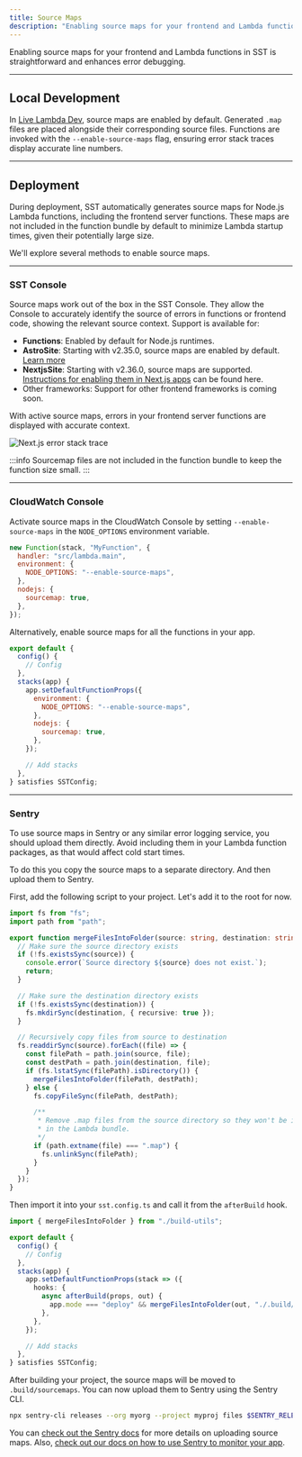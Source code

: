 ```yaml
---
title: Source Maps
description: "Enabling source maps for your frontend and Lambda functions in SST."
---
```


Enabling source maps for your frontend and Lambda functions in SST is straightforward and enhances error debugging.

---

## Local Development

In [Live Lambda Dev](../live-lambda-development.md), source maps are enabled by default. Generated `.map` files are placed alongside their corresponding source files. Functions are invoked with the `--enable-source-maps` flag, ensuring error stack traces display accurate line numbers.

---

## Deployment

During deployment, SST automatically generates source maps for Node.js Lambda functions, including the frontend server functions. These maps are not included in the function bundle by default to minimize Lambda startup times, given their potentially large size.

We'll explore several methods to enable source maps.

---

### SST Console

Source maps work out of the box in the SST Console. They allow the Console to accurately identify the source of errors in functions or frontend code, showing the relevant source context. Support is available for:

- **Functions**: Enabled by default for Node.js runtimes.
- **AstroSite**: Starting with v2.35.0, source maps are enabled by default. [Learn more](../constructs/AstroSite.md#source-maps)
- **NextjsSite**: Starting with v2.36.0, source maps are supported. [Instructions for enabling them in Next.js apps](../constructs/NextjsSite.md#source-maps) can be found here.
- Other frameworks: Support for other frontend frameworks is coming soon.

With active source maps, errors in your frontend server functions are displayed with accurate context.

![Next.js error stack trace](/img/nextjssite/error-stack-trace.png)

:::info
Sourcemap files are not included in the function bundle to keep the function size small.
:::

---

### CloudWatch Console

Activate source maps in the CloudWatch Console by setting `--enable-source-maps` in the `NODE_OPTIONS` environment variable.

```js {4,6-8}
new Function(stack, "MyFunction", {
  handler: "src/lambda.main",
  environment: {
    NODE_OPTIONS: "--enable-source-maps",
  },
  nodejs: {
    sourcemap: true,
  },
});
```

Alternatively, enable source maps for all the functions in your app.

```js title="sst.config.ts" {8,10-12}
export default {
  config() {
    // Config
  },
  stacks(app) {
    app.setDefaultFunctionProps({
      environment: {
        NODE_OPTIONS: "--enable-source-maps",
      },
      nodejs: {
        sourcemap: true,
      },
    });

    // Add stacks
  },
} satisfies SSTConfig;
```

---

### Sentry

To use source maps in Sentry or any similar error logging service, you should upload them directly. Avoid including them in your Lambda function packages, as that would affect cold start times.

To do this you copy the source maps to a separate directory. And then upload them to Sentry.

First, add the following script to your project. Let's add it to the root for now.

```ts title="build-utils.ts"
import fs from "fs";
import path from "path";

export function mergeFilesIntoFolder(source: string, destination: string) {
  // Make sure the source directory exists
  if (!fs.existsSync(source)) {
    console.error(`Source directory ${source} does not exist.`);
    return;
  }

  // Make sure the destination directory exists
  if (!fs.existsSync(destination)) {
    fs.mkdirSync(destination, { recursive: true });
  }

  // Recursively copy files from source to destination
  fs.readdirSync(source).forEach((file) => {
    const filePath = path.join(source, file);
    const destPath = path.join(destination, file);
    if (fs.lstatSync(filePath).isDirectory()) {
      mergeFilesIntoFolder(filePath, destPath);
    } else {
      fs.copyFileSync(filePath, destPath);

      /**
       * Remove .map files from the source directory so they won't be included
       * in the Lambda bundle.
       */
      if (path.extname(file) === ".map") {
        fs.unlinkSync(filePath);
      }
    }
  });
}
```

Then import it into your `sst.config.ts` and call it from the `afterBuild` hook.

```ts title="sst.config.ts"
import { mergeFilesIntoFolder } from "./build-utils";

export default {
  config() {
    // Config
  },
  stacks(app) {
    app.setDefaultFunctionProps(stack => ({
      hooks: {
        async afterBuild(props, out) {
          app.mode === "deploy" && mergeFilesIntoFolder(out, "./.build/sourcemaps");
        },
      },
    });

    // Add stacks
  },
} satisfies SSTConfig;
```

After building your project, the source maps will be moved to `.build/sourcemaps`. You can now upload them to Sentry using the Sentry CLI.

```bash
npx sentry-cli releases --org myorg --project myproj files $SENTRY_RELEASE upload-sourcemaps .build/sourcemaps
```

You can [check out the Sentry docs](https://docs.sentry.io/platforms/javascript/sourcemaps/uploading/typescript/) for more details on uploading source maps. Also, [check out our docs on how to use Sentry to monitor your app](./monitoring.md#sentry).
